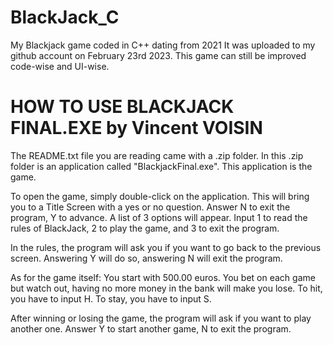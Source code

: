 # BlackJack_C
My Blackjack game coded in C++ dating from 2021 It was uploaded to my github account on February 23rd 2023. This game can still be improved code-wise and UI-wise.

# HOW TO USE BLACKJACK FINAL.EXE by Vincent VOISIN
The README.txt file you are reading came with a .zip folder. In this .zip folder is an application called "BlackjackFinal.exe". This application is the game.

To open the game, simply double-click on the application. This will bring you to a Title Screen with a yes or no question. Answer N to exit the program, Y to advance. A list of 3 options will appear. Input 1 to read the rules of BlackJack, 2 to play the game, and 3 to exit the program.

In the rules, the program will ask you if you want to go back to the previous screen. Answering Y will do so, answering N will exit the program.

As for the game itself: You start with 500.00 euros. You bet on each game but watch out, having no more money in the bank will make you lose. To hit, you have to input H. To stay, you have to input S.

After winning or losing the game, the program will ask if you want to play another one. Answer Y to start another game, N to exit the program.
